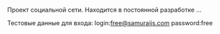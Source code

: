Проект социальной сети. Находится в постоянной разработке ...

Тестовые данные для входа:
      login:free@samuraijs.com
      password:free
